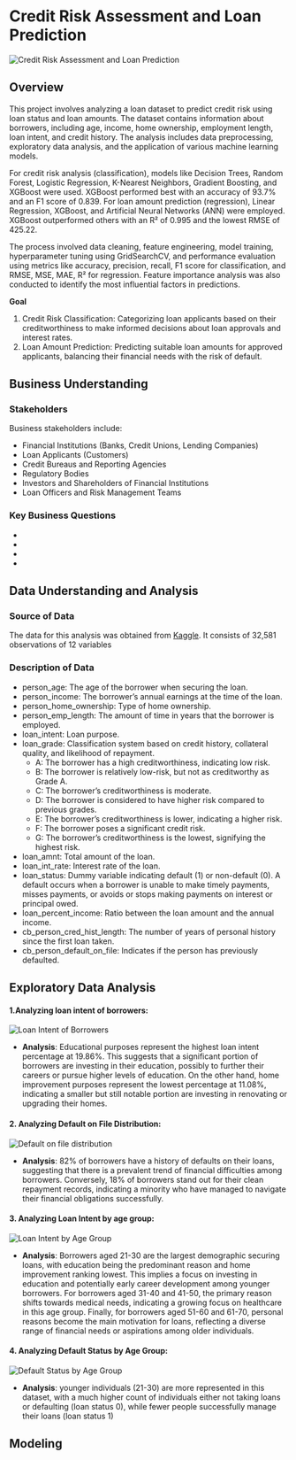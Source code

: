 # Credit Risk Assessment and Loan Prediction

![Credit Risk Assessment and Loan Prediction](Images/Risk.jpeg)

## Overview

This project involves analyzing a loan dataset to predict credit risk using loan status and loan amounts. The dataset contains information about borrowers, including age, income, home ownership, employment length, loan intent, and credit history. The analysis includes data preprocessing, exploratory data analysis, and the application of various machine learning models.

For credit risk analysis (classification), models like Decision Trees, Random Forest, Logistic Regression, K-Nearest Neighbors, Gradient Boosting, and XGBoost were used. XGBoost performed best with an accuracy of 93.7% and an F1 score of 0.839. For loan amount prediction (regression), Linear Regression, XGBoost, and Artificial Neural Networks (ANN) were employed. XGBoost outperformed others with an R² of 0.995 and the lowest RMSE of 425.22.

The process involved data cleaning, feature engineering, model training, hyperparameter tuning using GridSearchCV, and performance evaluation using metrics like accuracy, precision, recall, F1 score for classification, and RMSE, MSE, MAE, R² for regression. Feature importance analysis was also conducted to identify the most influential factors in predictions.

**Goal**

1. Credit Risk Classification: Categorizing loan applicants based on their creditworthiness to make informed decisions about loan approvals and interest rates.
2. Loan Amount Prediction: Predicting suitable loan amounts for approved applicants, balancing their financial needs with the risk of default.


## Business Understanding

### Stakeholders
Business stakeholders include:
- Financial Institutions (Banks, Credit Unions, Lending Companies)
- Loan Applicants (Customers)
- Credit Bureaus and Reporting Agencies
- Regulatory Bodies
- Investors and Shareholders of Financial Institutions
- Loan Officers and Risk Management Teams

### Key Business Questions

- 
- 
- 
- 

## Data Understanding and Analysis

### Source of Data

The data for this analysis was obtained from [Kaggle](https://www.kaggle.com/datasets/laotse/credit-risk-dataset?resource=download). It consists of 32,581 observations of 12 variables


### Description of Data

 - person_age: The age of the borrower when securing the loan.
 - person_income: The borrower’s annual earnings at the time of the loan.
 - person_home_ownership: Type of home ownership.
 - person_emp_length: The amount of time in years that the borrower is employed.
 - loan_intent: Loan purpose.
 - loan_grade: Classification system based on credit history, collateral quality, and likelihood of repayment.
    - A: The borrower has a high creditworthiness, indicating low risk.
    - B: The borrower is relatively low-risk, but not as creditworthy as Grade A.
    - C: The borrower’s creditworthiness is moderate.
    - D: The borrower is considered to have higher risk compared to previous grades.
    - E: The borrower’s creditworthiness is lower, indicating a higher risk.
    - F: The borrower poses a significant credit risk.
    - G: The borrower’s creditworthiness is the lowest, signifying the highest risk.
 - loan_amnt: Total amount of the loan.
 - loan_int_rate: Interest rate of the loan.
 - loan_status: Dummy variable indicating default (1) or non-default (0).
 A default occurs when a borrower is unable to make timely payments, misses payments, or avoids or stops making payments on interest or principal owed.
 - loan_percent_income: Ratio between the loan amount and the annual income.
 - cb_person_cred_hist_length: The number of years of personal history since the first loan taken.
 - cb_person_default_on_file: Indicates if the person has previously defaulted.

## Exploratory Data Analysis


#### 1.Analyzing loan intent of borrowers:
![Loan Intent of Borrowers](Images/Loan_Intent_of_Borrowers.png)
- **Analysis**:  Educational purposes represent the highest loan intent percentage at 19.86%. This suggests that a significant portion of borrowers are investing in their education, possibly to further their careers or pursue higher levels of education. On the other hand, home improvement purposes represent the lowest percentage at 11.08%, indicating a smaller but still notable portion are investing in renovating or upgrading their homes.

#### 2. Analyzing Default on File Distribution:
![Default on file distribution](Images/default_on_file_distribution.png)
- **Analysis**: 82% of borrowers have a history of defaults on their loans, suggesting that there is a prevalent trend of financial difficulties among borrowers. Conversely, 18% of borrowers stand out for their clean repayment records, indicating a minority who have managed to navigate their financial obligations successfully.

#### 3. Analyzing Loan Intent by age group:
![Loan Intent by Age  Group](Images/loan_intent_by_age_group)
- **Analysis**: Borrowers aged 21-30 are the largest demographic securing loans, with education being the predominant reason and home improvement ranking lowest. This implies a focus on investing in education and potentially early career development among younger borrowers. For borrowers aged 31-40 and 41-50, the primary reason shifts towards medical needs, indicating a growing focus on healthcare in this age group. Finally, for borrowers aged 51-60 and 61-70, personal reasons become the main motivation for loans, reflecting a diverse range of financial needs or aspirations among older individuals. 

#### 4. Analyzing Default Status by Age Group:
![Default Status by Age Group](Images/default_status_by_age_group)
- **Analysis**: younger individuals (21-30) are more represented in this dataset, with a much higher count of individuals either not taking loans or defaulting (loan status 0), while fewer people successfully manage their loans (loan status 1)


## Modeling
